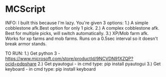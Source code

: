 # MCScript

INFO:
I built this because I'm lazy. You're given 3 options: 1.) A simple cobblestone afk.Best option for only 1 pick. 2.) A complex cobblestone afk. Best for multiple picks, will switch automatically. 3.) XP/Mob farm afk. Works for xp farms and mob farms. Runs on a 0.5sec interval so it doesn't break armor stands.


TO RUN:
1.) Get python 3 - https://www.microsoft.com/store/productId/9NCVDN91XZQP?ocid=pdpshare
2.) Get pyautogui - in cmd type: pip install pyautogui
3.) Get keyboard - in cmd type: pip install keyboard


